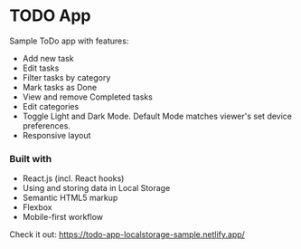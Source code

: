 # TODO App

Sample ToDo app with features:
- Add new task
- Edit tasks
- Filter tasks by category
- Mark tasks as Done
- View and remove Completed tasks
- Edit categories 
- Toggle Light and Dark Mode. Default Mode matches viewer's set device preferences.
- Responsive layout

### Built with
- React.js (incl. React hooks)
- Using and storing data in Local Storage
- Semantic HTML5 markup
- Flexbox
- Mobile-first workflow

Check it out: https://todo-app-localstorage-sample.netlify.app/
